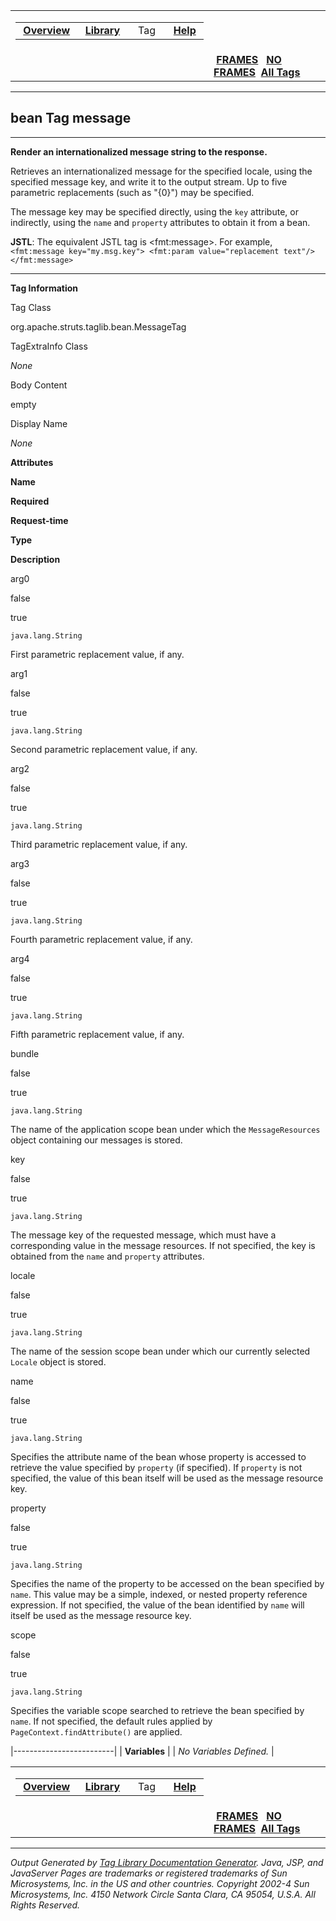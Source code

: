 <span id="navbar_top"></span>

<table>
<colgroup>
<col width="50%" />
<col width="50%" />
</colgroup>
<tbody>
<tr class="odd">
<td align="left"><span id="navbar_top_firstrow"></span>
<table>
<tbody>
<tr class="odd">
<td align="left"> <a href="../overview-summary.html.md"><strong>Overview</strong></a> </td>
<td align="left"> <a href="tld-summary.html.md"><strong>Library</strong></a> </td>
<td align="left">  Tag  </td>
<td align="left"> <a href="../help-doc.html.md"><strong>Help</strong></a> </td>
</tr>
</tbody>
</table></td>
<td align="left"></td>
</tr>
<tr class="even">
<td align="left"></td>
<td align="left"> <a href="../index.html.md"><strong>FRAMES</strong></a>   <a href="message.html"><strong>NO FRAMES</strong></a> 
<a href="../alltags-noframe.html.md"><strong>All Tags</strong></a></td>
</tr>
</tbody>
</table>

------------------------------------------------------------------------

bean
 Tag message
------------

------------------------------------------------------------------------

**Render an internationalized message string to the response.**

Retrieves an internationalized message for the specified locale, using the specified message key, and write it to the output stream. Up to five parametric replacements (such as "{0}") may be specified.

The message key may be specified directly, using the `key` attribute, or indirectly, using the `name` and `property` attributes to obtain it from a bean.

**JSTL**: The equivalent JSTL tag is \<fmt:message\>. For example,
 `<fmt:message key="my.msg.key"> <fmt:param value="replacement text"/> </fmt:message>`

------------------------------------------------------------------------

**Tag Information**

Tag Class

org.apache.struts.taglib.bean.MessageTag

TagExtraInfo Class

*None*

Body Content

empty

Display Name

*None*

**Attributes**

**Name**

**Required**

**Request-time**

**Type**

**Description**

arg0

false

true

`java.lang.String`

First parametric replacement value, if any.

arg1

false

true

`java.lang.String`

Second parametric replacement value, if any.

arg2

false

true

`java.lang.String`

Third parametric replacement value, if any.

arg3

false

true

`java.lang.String`

Fourth parametric replacement value, if any.

arg4

false

true

`java.lang.String`

Fifth parametric replacement value, if any.

bundle

false

true

`java.lang.String`

The name of the application scope bean under which the `MessageResources` object containing our messages is stored.

key

false

true

`java.lang.String`

The message key of the requested message, which must have a corresponding value in the message resources. If not specified, the key is obtained from the `name` and `property` attributes.

locale

false

true

`java.lang.String`

The name of the session scope bean under which our currently selected `Locale` object is stored.

name

false

true

`java.lang.String`

Specifies the attribute name of the bean whose property is accessed to retrieve the value specified by `property` (if specified). If `property` is not specified, the value of this bean itself will be used as the message resource key.

property

false

true

`java.lang.String`

Specifies the name of the property to be accessed on the bean specified by `name`. This value may be a simple, indexed, or nested property reference expression. If not specified, the value of the bean identified by `name` will itself be used as the message resource key.

scope

false

true

`java.lang.String`

Specifies the variable scope searched to retrieve the bean specified by `name`. If not specified, the default rules applied by `PageContext.findAttribute()` are applied.

|-------------------------|
| **Variables**           |
| *No Variables Defined.* |

 <span id="navbar_bottom"></span>

<table>
<colgroup>
<col width="50%" />
<col width="50%" />
</colgroup>
<tbody>
<tr class="odd">
<td align="left"><span id="navbar_bottom_firstrow"></span>
<table>
<tbody>
<tr class="odd">
<td align="left"> <a href="../overview-summary.html.md"><strong>Overview</strong></a> </td>
<td align="left"> <a href="tld-summary.html.md"><strong>Library</strong></a> </td>
<td align="left">  Tag  </td>
<td align="left"> <a href="../help-doc.html.md"><strong>Help</strong></a> </td>
</tr>
</tbody>
</table></td>
<td align="left"></td>
</tr>
<tr class="even">
<td align="left"></td>
<td align="left"> <a href="../index.html.md"><strong>FRAMES</strong></a>   <a href="message.html"><strong>NO FRAMES</strong></a> 
<a href="../alltags-noframe.html.md"><strong>All Tags</strong></a></td>
</tr>
</tbody>
</table>

------------------------------------------------------------------------

*Output Generated by [Tag Library Documentation Generator](http://taglibrarydoc.dev.java.net/). Java, JSP, and JavaServer Pages are trademarks or registered trademarks of Sun Microsystems, Inc. in the US and other countries. Copyright 2002-4 Sun Microsystems, Inc. 4150 Network Circle Santa Clara, CA 95054, U.S.A. All Rights Reserved.*
